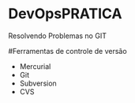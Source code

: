 # DevOpsPRATICA
Resolvendo Problemas no GIT

#Ferramentas de controle de versão

* Mercurial
* Git
* Subversion
* CVS
